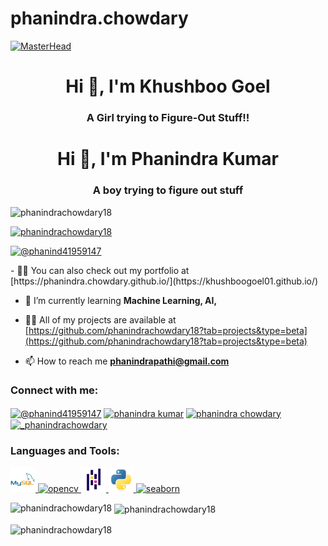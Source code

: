 # phanindra.chowdary
[![MasterHead](https://media-exp1.licdn.com/dms/image/C4E16AQGDLURwP-MxHQ/profile-displaybackgroundimage-shrink_350_1400/0/1624432677770?e=1649894400&v=beta&t=9ftvnINumN5h6vFaR-FyTOl-2Ov9sR28qcB_c-SqH5k)](https://phanindra.chowdary.github.io)
<h1 align="center">Hi 👋, I'm Khushboo Goel</h1>
<h3 align="center">A Girl trying to Figure-Out Stuff!!</h3>
<h1 align="center">Hi 👋, I'm Phanindra Kumar</h1>
<h3 align="center">A boy trying to figure out stuff</h3>

<p align="left"> <img src="https://komarev.com/ghpvc/?username=phanindrachowdary18&label=Profile%20views&color=0e75b6&style=flat" alt="phanindrachowdary18" /> </p>

<p align="left"> <a href="https://github.com/ryo-ma/github-profile-trophy"><img src="https://github-profile-trophy.vercel.app/?username=phanindrachowdary18" alt="phanindrachowdary18" /></a> </p>

<p align="left"> <a href="https://twitter.com/Phanindra" target="blank"><img src="https://img.shields.io/twitter/follow/@phanind41959147?logo=twitter&style=for-the-badge" alt="@phanind41959147" /></a> </p>
- 👨‍💻 You can also check out my portfolio at [https://phanindra.chowdary.github.io/](https://khushboogoel01.github.io/)

- 🌱 I’m currently learning **Machine Learning, AI,**

- 👨‍💻 All of my projects are available at [https://github.com/phanindrachowdary18?tab=projects&type=beta](https://github.com/phanindrachowdary18?tab=projects&type=beta)

- 📫 How to reach me **phanindrapathi@gmail.com**

<h3 align="left">Connect with me:</h3>
<p align="left">
<a href="https://twitter.com/@phanind41959147" target="blank"><img align="center" src="https://raw.githubusercontent.com/rahuldkjain/github-profile-readme-generator/master/src/images/icons/Social/twitter.svg" alt="@phanind41959147" height="30" width="40" /></a>
<a href="https://linkedin.com/in/phanindra kumar" target="blank"><img align="center" src="https://raw.githubusercontent.com/rahuldkjain/github-profile-readme-generator/master/src/images/icons/Social/linked-in-alt.svg" alt="phanindra kumar" height="30" width="40" /></a>
<a href="https://fb.com/phanindra chowdary" target="blank"><img align="center" src="https://raw.githubusercontent.com/rahuldkjain/github-profile-readme-generator/master/src/images/icons/Social/facebook.svg" alt="phanindra chowdary" height="30" width="40" /></a>
<a href="https://instagram.com/_phanindrachowdary" target="blank"><img align="center" src="https://raw.githubusercontent.com/rahuldkjain/github-profile-readme-generator/master/src/images/icons/Social/instagram.svg" alt="_phanindrachowdary" height="30" width="40" /></a>
</p>

<h3 align="left">Languages and Tools:</h3>
<p align="left"> <a href="https://www.mysql.com/" target="_blank" rel="noreferrer"> <img src="https://raw.githubusercontent.com/devicons/devicon/master/icons/mysql/mysql-original-wordmark.svg" alt="mysql" width="40" height="40"/> </a> <a href="https://opencv.org/" target="_blank" rel="noreferrer"> <img src="https://www.vectorlogo.zone/logos/opencv/opencv-icon.svg" alt="opencv" width="40" height="40"/> </a> <a href="https://pandas.pydata.org/" target="_blank" rel="noreferrer"> <img src="https://raw.githubusercontent.com/devicons/devicon/2ae2a900d2f041da66e950e4d48052658d850630/icons/pandas/pandas-original.svg" alt="pandas" width="40" height="40"/> </a> <a href="https://www.python.org" target="_blank" rel="noreferrer"> <img src="https://raw.githubusercontent.com/devicons/devicon/master/icons/python/python-original.svg" alt="python" width="40" height="40"/> </a> <a href="https://seaborn.pydata.org/" target="_blank" rel="noreferrer"> <img src="https://seaborn.pydata.org/_images/logo-mark-lightbg.svg" alt="seaborn" width="40" height="40"/> </a> </p>

<p><img align="left" src="https://github-readme-stats.vercel.app/api/top-langs?username=phanindrachowdary18&show_icons=true&locale=en&layout=compact" alt="phanindrachowdary18" /></p>

<p>&nbsp;<img align="center" src="https://github-readme-stats.vercel.app/api?username=phanindrachowdary18&show_icons=true&locale=en" alt="phanindrachowdary18" /></p>

<p><img align="center" src="https://github-readme-streak-stats.herokuapp.com/?user=phanindrachowdary18&" alt="phanindrachowdary18" /></p>
